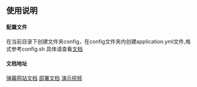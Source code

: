 ## 使用说明

#### 配置文件
在当前目录下创建文件夹config，在config文件夹内创建application.yml文件,格式参考config.sh
具体请查看[文档](https://www.showdoc.com.cn/danmu3/7975100008633303)

#### 文档地址 
[弹幕网站文档](https://www.showdoc.com.cn/danmu3/7242809630371197)
[部署文档](http://www.kuukaa.fun/deploy/env.html)
[演示视频](https://www.bilibili.com/video/BV1TA411F7xz)

